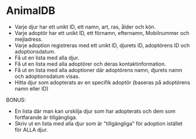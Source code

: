 # AnimalDB

* Varje djur har ett unikt ID, ett namn, art, ras, ålder och kön.
* Varje adoptör har ett unikt ID, ett förnamn, efternamn, Mobilnummer och mejladress.
* Varje adoption registreras med ett unikt ID, djurets ID, adoptörens ID och adoptionsdatum.
* Få ut en lista med alla djur.
* Få ut en lista med alla adoptörer och deras kontaktinformation.
* Få ut en lista med alla adoptioner där adoptörens namn, djurets namn och adoptionsdatum visas.
* Hitta djur som adopterats av en specifik adoptör (baseras på adoptörens namn eller ID)

BONUS:
* En lista där man kan urskilja djur som har adopterats och dem som fortfarande är tillgängliga.
* Skriv ut en lista med alla djur som är "tillgängliga" för adoption istället för ALLA djur.
